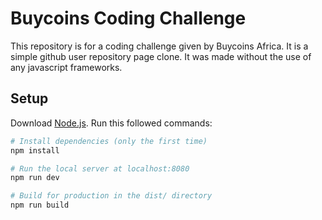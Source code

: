 # Buycoins Coding Challenge
This repository is for a coding challenge given by Buycoins Africa. It is a simple github user repository page clone. It was made without the use of any javascript frameworks.

## Setup
Download [Node.js](https://nodejs.org/en/download/).
Run this followed commands:

``` bash
# Install dependencies (only the first time)
npm install

# Run the local server at localhost:8080
npm run dev

# Build for production in the dist/ directory
npm run build
```

